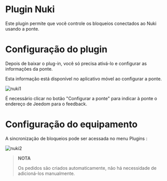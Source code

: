 # Plugin Nuki

Este plugin permite que você controle os bloqueios conectados ao Nuki usando a ponte.

# Configuração do plugin

Depois de baixar o plug-in, você só precisa ativá-lo e configurar as informações da ponte.

Esta informação está disponível no aplicativo móvel ao configurar a ponte.

![nuki1](../images/nuki1.png)

É necessário clicar no botão "Configurar a ponte" para indicar à ponte o endereço de Jeedom para o feedback.

# Configuração do equipamento 

A sincronização de bloqueios pode ser acessada no menu Plugins :

![nuki2](../images/nuki2.png)

> **NOTA**
>
> Os pedidos são criados automaticamente, não há necessidade de adicioná-los manualmente.
